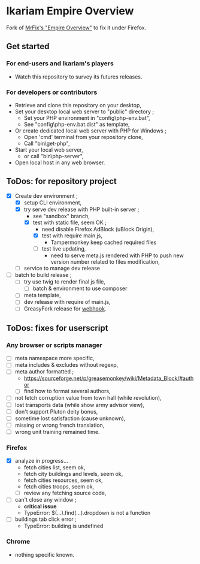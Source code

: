 # Ikariam Empire Overview
Fork of [MrFix's "Empire Overview"](https://greasyfork.org/fr/scripts/456297-empire-overview) to fix it under Firefox.

## Get started

### For end-users and Ikariam's players
- Watch this repository to survey its futures releases.

### For developers or contributors
- Retrieve and clone this repository on your desktop,
- Set your desktop local web server to "public" directory ;
  - Set your PHP environment in "config\php-env.bat",
  - See "config\php-env.bat.dist" as template,
- Or create dedicated local web server with PHP for Windows ;
  - Open 'cmd' terminal from your repository clone,
  - Call "bin\get-php",
- Start your local web server,
  - or call "bin\php-server",
- Open local host in any web browser.

## ToDos: for repository project
- [x] Create dev environment ;
  - [x] setup CLI environment,
  - [x] try serve dev release with PHP built-in server ;
    - see "sandbox" branch,  
    - [x] test with static file, seem OK ;
      - need disable Firefox AdBlock (uBlock Origin),
      - [x] test with require main.js,
        - Tampermonkey keep cached required files
      - [ ] test live updating,
        - need to serve meta.js rendered with PHP to push new version number related to files modification,
  - [ ] service to manage dev release
- [ ] batch to build release ;
  - [ ] try use twig to render final js file,
    - [ ] batch & environment to use composer
  - [ ] meta template,
  - [ ] dev release with require of main.js,
  - [ ] GreasyFork release for [webhook](https://greasyfork.org/fr/users/webhook-info).

## ToDos: fixes for userscript

### Any browser or scripts manager
- [ ] meta namespace more specific,
- [ ] meta includes & excludes without regexp,
- [ ] meta author formatted ;
  - https://sourceforge.net/p/greasemonkey/wiki/Metadata_Block/#author
  - [ ] find how to format several authors,
- [ ] not fetch corruption value from town hall (while revolution),
- [ ] lost transports data (while show army advisor view),
- [ ] don't support Pluton deity bonus,
- [ ] sometime lost satisfaction (cause unknown),
- [ ] missing or wrong french translation,
- [ ] wrong unit training remained time.

### Firefox
- [x] analyze in progress...
  - fetch cities list, seem ok,
  - fetch city buildings and levels, seem ok,
  - fetch cities resources, seem ok,
  - fetch cities troops, seem ok,
  - [ ] review any fetching source code,
- [ ] can't close any window ;
  - **critical issue**
  - TypeError: $(...).find(...).dropdown is not a function
- [ ] buildings tab click error ;
  - TypeError: building is undefined

### Chrome
- nothing specific known.

